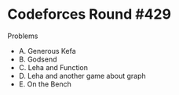 # Codeforces Round \#429

Problems
* A. Generous Kefa
* B. Godsend
* C. Leha and Function
* D. Leha and another game about graph
* E. On the Bench

